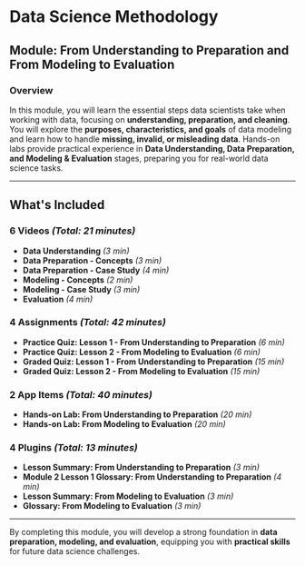 # Data Science Methodology

## Module: From Understanding to Preparation and From Modeling to Evaluation

### Overview
In this module, you will learn the essential steps data scientists take when working with data, focusing on **understanding, preparation, and cleaning**. You will explore the **purposes, characteristics, and goals** of data modeling and learn how to handle **missing, invalid, or misleading data**. Hands-on labs provide practical experience in **Data Understanding, Data Preparation, and Modeling & Evaluation** stages, preparing you for real-world data science tasks.

---

## What's Included

### 6 Videos *(Total: 21 minutes)*
- **Data Understanding** *(3 min)*
- **Data Preparation - Concepts** *(3 min)*
- **Data Preparation - Case Study** *(4 min)*
- **Modeling - Concepts** *(2 min)*
- **Modeling - Case Study** *(3 min)*
- **Evaluation** *(4 min)*

### 4 Assignments *(Total: 42 minutes)*
- **Practice Quiz: Lesson 1 - From Understanding to Preparation** *(6 min)*
- **Practice Quiz: Lesson 2 - From Modeling to Evaluation** *(6 min)*
- **Graded Quiz: Lesson 1 - From Understanding to Preparation** *(15 min)*
- **Graded Quiz: Lesson 2 - From Modeling to Evaluation** *(15 min)*

### 2 App Items *(Total: 40 minutes)*
- **Hands-on Lab: From Understanding to Preparation** *(20 min)*
- **Hands-on Lab: From Modeling to Evaluation** *(20 min)*

### 4 Plugins *(Total: 13 minutes)*
- **Lesson Summary: From Understanding to Preparation** *(3 min)*
- **Module 2 Lesson 1 Glossary: From Understanding to Preparation** *(4 min)*
- **Lesson Summary: From Modeling to Evaluation** *(3 min)*
- **Glossary: From Modeling to Evaluation** *(3 min)*

---

By completing this module, you will develop a strong foundation in **data preparation, modeling, and evaluation**, equipping you with **practical skills** for future data science challenges.

<!-- From Understanding to Preparation Done -->